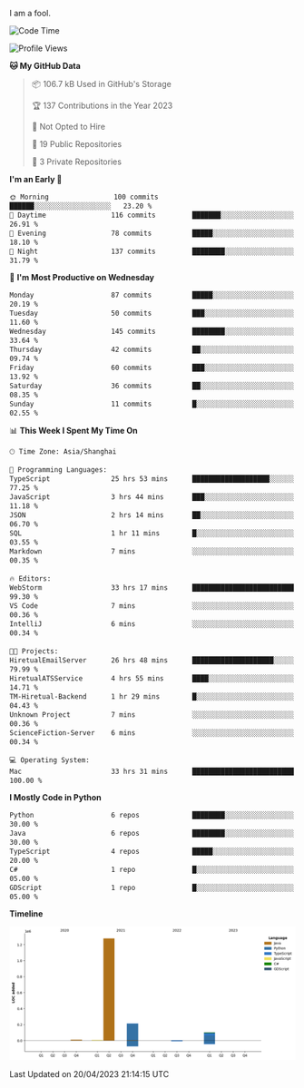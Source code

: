 I am a fool.

<!--START_SECTION:waka-->
![Code Time](http://img.shields.io/badge/Code%20Time-336%20hrs%2031%20mins-blue)

![Profile Views](http://img.shields.io/badge/Profile%20Views-6-blue)

**🐱 My GitHub Data** 

> 📦 106.7 kB Used in GitHub's Storage 
 > 
> 🏆 137 Contributions in the Year 2023
 > 
> 🚫 Not Opted to Hire
 > 
> 📜 19 Public Repositories 
 > 
> 🔑 3 Private Repositories 
 > 
**I'm an Early 🐤** 

```text
🌞 Morning                100 commits         ██████░░░░░░░░░░░░░░░░░░░   23.20 % 
🌆 Daytime                116 commits         ███████░░░░░░░░░░░░░░░░░░   26.91 % 
🌃 Evening                78 commits          █████░░░░░░░░░░░░░░░░░░░░   18.10 % 
🌙 Night                  137 commits         ████████░░░░░░░░░░░░░░░░░   31.79 % 
```
📅 **I'm Most Productive on Wednesday** 

```text
Monday                   87 commits          █████░░░░░░░░░░░░░░░░░░░░   20.19 % 
Tuesday                  50 commits          ███░░░░░░░░░░░░░░░░░░░░░░   11.60 % 
Wednesday                145 commits         ████████░░░░░░░░░░░░░░░░░   33.64 % 
Thursday                 42 commits          ██░░░░░░░░░░░░░░░░░░░░░░░   09.74 % 
Friday                   60 commits          ███░░░░░░░░░░░░░░░░░░░░░░   13.92 % 
Saturday                 36 commits          ██░░░░░░░░░░░░░░░░░░░░░░░   08.35 % 
Sunday                   11 commits          █░░░░░░░░░░░░░░░░░░░░░░░░   02.55 % 
```


📊 **This Week I Spent My Time On** 

```text
🕑︎ Time Zone: Asia/Shanghai

💬 Programming Languages: 
TypeScript               25 hrs 53 mins      ███████████████████░░░░░░   77.25 % 
JavaScript               3 hrs 44 mins       ███░░░░░░░░░░░░░░░░░░░░░░   11.18 % 
JSON                     2 hrs 14 mins       ██░░░░░░░░░░░░░░░░░░░░░░░   06.70 % 
SQL                      1 hr 11 mins        █░░░░░░░░░░░░░░░░░░░░░░░░   03.55 % 
Markdown                 7 mins              ░░░░░░░░░░░░░░░░░░░░░░░░░   00.35 % 

🔥 Editors: 
WebStorm                 33 hrs 17 mins      █████████████████████████   99.30 % 
VS Code                  7 mins              ░░░░░░░░░░░░░░░░░░░░░░░░░   00.36 % 
IntelliJ                 6 mins              ░░░░░░░░░░░░░░░░░░░░░░░░░   00.34 % 

🐱‍💻 Projects: 
HiretualEmailServer      26 hrs 48 mins      ████████████████████░░░░░   79.99 % 
HiretualATSService       4 hrs 55 mins       ████░░░░░░░░░░░░░░░░░░░░░   14.71 % 
TM-Hiretual-Backend      1 hr 29 mins        █░░░░░░░░░░░░░░░░░░░░░░░░   04.43 % 
Unknown Project          7 mins              ░░░░░░░░░░░░░░░░░░░░░░░░░   00.36 % 
ScienceFiction-Server    6 mins              ░░░░░░░░░░░░░░░░░░░░░░░░░   00.34 % 

💻 Operating System: 
Mac                      33 hrs 31 mins      █████████████████████████   100.00 % 
```

**I Mostly Code in Python** 

```text
Python                   6 repos             ████████░░░░░░░░░░░░░░░░░   30.00 % 
Java                     6 repos             ████████░░░░░░░░░░░░░░░░░   30.00 % 
TypeScript               4 repos             █████░░░░░░░░░░░░░░░░░░░░   20.00 % 
C#                       1 repo              █░░░░░░░░░░░░░░░░░░░░░░░░   05.00 % 
GDScript                 1 repo              █░░░░░░░░░░░░░░░░░░░░░░░░   05.00 % 
```



**Timeline**

![Lines of Code chart](https://raw.githubusercontent.com/VeejaLiu/VeejaLiu/master/assets/bar_graph.png)


 Last Updated on 20/04/2023 21:14:15 UTC
<!--END_SECTION:waka-->
